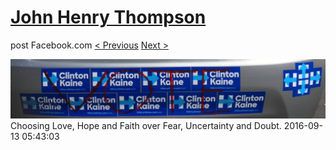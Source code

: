 # [John Henry Thompson](../README.md)
post Facebook.com
[< Previous](2016-09-21-2.md) [Next >](2016-09-12-1.md)

[![](../media/2016-09-13/Timeline-Photos-Choosing-Love-Hope-and-Faith-over-Fear-Uncertain.jpg)](../README.md)
Choosing Love, Hope and Faith over Fear, Uncertainty and Doubt.
2016-09-13 05:43:03